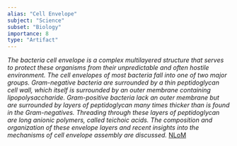 ```yaml
---
alias: "Cell Envelope"
subject: "Science"
subset: "Biology"
importance: 8
type: "Artifact"
---
```


_The bacteria cell envelope is a complex multilayered structure that serves to protect these organisms from their unpredictable and often hostile environment. The cell envelopes of most bacteria fall into one of two major groups. Gram-negative bacteria are surrounded by a thin peptidoglycan cell wall, which itself is surrounded by an outer membrane containing lipopolysaccharide. Gram-positive bacteria lack an outer membrane but are surrounded by layers of peptidoglycan many times thicker than is found in the Gram-negatives. Threading through these layers of peptidoglycan are long anionic polymers, called teichoic acids. The composition and organization of these envelope layers and recent insights into the mechanisms of cell envelope assembly are discussed._ [NLoM](https://www.ncbi.nlm.nih.gov/pmc/articles/PMC2857177/)

